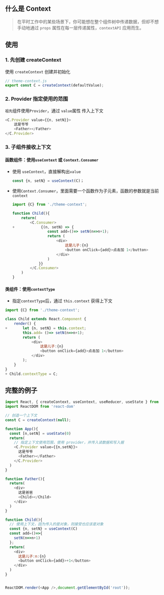 ## 什么是 Context

> 在平时工作中的某些场景下，你可能想在整个组件树中传递数据，但却不想手动地通过 `props` 属性在每一层传递属性，`contextAPI` 应用而生。

## 使用

### 1. 先创建 createContext

使用 `createContext` 创建并初始化

```js
// theme-context.js
export const C = createContext(defaultValue);
```

### 2. Provider 指定使用的范围

`祖先`组件使用`Provider`，通过 `value`属性 传入上下文

```js
<C.Provider value={{n, setN}}>
    这是爷爷
    <Father></Father>
</C.Provider>
```

### 3. 子组件接收上下文

#### 函数组件：使用`useContext` 或 `Context.Consumer`

- 使用 `useContext`，直接解构出`value`

    ```js
    const {n, setN} = useContext(C)；
    ```

- 使用`Context.Consumer`，里面需要一个函数作为子元素，函数的参数就是当前`context`

    ```js
    import {C} from './theme-context';

    function Child(){
        return(
            <C.Consumer>
    +            {(n, setN) => {
                    const add=()=> setN(n=>n+1);
                    return (
                        <div>
                            这是儿子:{n}
                            <button onClick={add}>点击加 1</button>
                        </div>
                    )
                }}
            </C.Consumer>
        )
    }
    ```

#### 类组件：使用`contextType`

- 指定`contextType`后，通过 `this.context` 获得上下文

```js
import {C} from './theme-context';

class Child extends React.Component {
    render() {
+       let {n, setN} = this.context;
        this.add= ()=> setN(n=>n+1);
        return (
            <div>
                这是儿子:{n}
                <button onClick={add}>点击加 1</button>
            </div>
        );
    }
}
+ Child.contextType = C;
```

## 完整的例子

```js
import React, { createContext, useContext, useReducer, useState } from 'react'
import ReactDOM from 'react-dom'

// 创造一个上下文
const C = createContext(null);

function App(){
  const [n,setN] = useState(0)
  return(
    // 指定上下文使用范围，使用 provider，并传入读数据和写入据
    <C.Provider value={{n,setN}}>
      这是爷爷
      <Father></Father>
    </C.Provider>
  )
}

function Father(){
  return(
    <div>
      这是爸爸
      <Child></Child>
    </div>
  )
}

function Child(){
  // 使用上下文，因为传入的是对象，则接受也应该是对象
  const {n, setN} = useContext(C)
  const add=()=>{
    setN(n=>n+1)
  };
  return(
    <div>
      这是儿子:n:{n}
      <button onClick={add}>+1</button>
    </div>
  )
}


ReactDOM.render(<App />,document.getElementById('root'));
```
